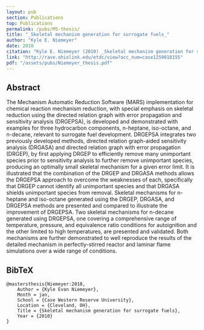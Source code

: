 ```yaml
---
layout: pub
section: Publications
top: Publications
permalink: /pubs/MS-thesis/
title: "_Skeletal mechanism generation for surrogate fuels_"
author: "Kyle E. Niemeyer"
date: 2010
citation: "Kyle E. Niemeyer (2010) _Skeletal mechanism generation for surrogate fuels_, MS thesis, Department of Mechanical and Aerospace Engineering, Case Western Reserve University, Cleveland, Ohio."
link: "http://rave.ohiolink.edu/etdc/view?acc_num=case1259018155"
pdf: "/assets/pubs/Niemeyer_thesis.pdf"
---
```


## Abstract

The Mechanism Automatic Reduction Software (MARS) implementation for chemical reaction mechanism reduction, with special emphasis on skeletal reduction using the directed relation graph with error propagation and sensitivity analysis (DRGEPSA), is developed and demonstrated with examples for three hydrocarbon components, n-heptane, iso-octane, and n-decane, relevant to surrogate fuel development. DRGEPSA integrates two previously developed methods, directed relation graph-aided sensitivity analysis (DRGASA) and directed relation graph with error propagation (DRGEP), by first applying DRGEP to efficiently remove many unimportant species prior to sensitivity analysis to further remove unimportant species, producing an optimally small skeletal mechanism for a given error limit. It is illustrated that the combination of the DRGEP and DRGASA methods allows the DRGEPSA approach to overcome the weaknesses of each, specifically that DRGEP cannot identify all unimportant species and that DRGASA shields unimportant species from removal. Skeletal mechanisms for n-heptane and iso-octane generated using the DRGEP, DRGASA, and DRGEPSA methods are presented and compared to illustrate the improvement of DRGEPSA. Two skeletal mechanisms for n-decane generated using DRGEPSA, one covering a comprehensive range of temperature, pressure, and equivalence ratio conditions for autoignition and the other limited to high temperatures, are presented and validated. Both mechanisms are further demonstrated to well reproduce the results of the detailed mechanism in perfectly-stirred reactor and laminar flame simulations over a wide range of conditions.

## BibTeX

    @mastersthesis{Niemeyer:2010,
        Author = {Kyle Evan Niemeyer},
        Month = jan,
        School = {Case Western Reserve University},
        Location = {Cleveland, OH},
        Title = {Skeletal mechanism generation for surrogate fuels},
        Year = {2010}
    }
